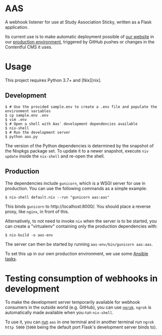 # AAS
A webhook listener for use at Study Association Sticky, written as a Flask application.

Its current use is to make automatic deployment possible of [our website][static-sticky] in our [production environment][sadserver], triggered by GitHub pushes or changes in the Contentful CMS it uses.

# Usage
This project requires Python 3.7+ and [Nix][nix].

## Development
```console
$ # Use the provided sample.env to create a .env file and populate the environment variables
$ cp sample.env .env
$ vim .env
$ # Open a shell with Aas' development dependencies available
$ nix-shell
$ # Run the development server
$ python aas.py
```

The version of the Python dependencies is determined by the snapshot of the Nixpkgs package set.
To update it to a newer snapshot, execute `niv update` inside the `nix-shell` and re-open the shell.

## Production
The dependencies include `gunicorn`, which is a WSGI server for use in production.
You can use the following commands as a simple example:
```
$ nix-shell default.nix --run "gunicorn aas:aas"
```
This binds `gunicorn` to http://localhost:8000/. You should place a reverse proxy, like `nginx`, in front of this.

Alternatively, to not need to invoke `nix` when the server is to be started,
you can create a "virtualenv" containing only the production dependencies with:

```console
$ nix-build -o aas-env
```

The server can then be started by running `aas-env/bin/gunicorn aas:aas`.

To set this up in our own production environment, we use some [Ansible tasks][sadserver-aas].

# Testing consumption of webhooks in development
To make the development server temporarily available for webhook consumers in the outside world (e.g. GitHub), you can use [`ngrok`][ngrok].
`ngrok` is automatically made available when you run `nix-shell`.

To use it, you can [run](#development) `aas` in one terminal and in another terminal run `ngrok http 5000` (`5000` being the default port Flask's development server binds to).

 [static-sticky]: http://github.com/svsticky/static-sticky
 [sadserver]: https://github.com/svsticky/sadserver/
 [pipenv]: https://nixos.org
 [sadserver-aas]: https://github.com/svsticky/sadserver/blob/master/ansible/tasks/aas.yml
 [ngrok]: https://ngrok.com/
